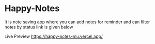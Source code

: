 # Happy-Notes
It is note saving app where you can add notes for reminder and can filter notes by status link is given below


Live Preview
https://happy-notes-mu.vercel.app/
